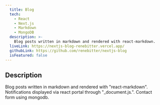 ```yaml
---
  title: Blog
  tech:
    - React
    - Next.js
    - Markdown
    - MongoDB
  description: >-
    Blog posts written in markdown and rendered with react-markdown.
  liveLink: https://nextjs-blog-renebitter.vercel.app/
  githubLink: https://github.com/renebitter/nextjs-blog
  isFeatured: false
---
```


## Description

Blog posts written in markdown and rendered with "react-markdown".
Notifications displayed via react portal through "\_document.js.". Contact
form using mongodb.
